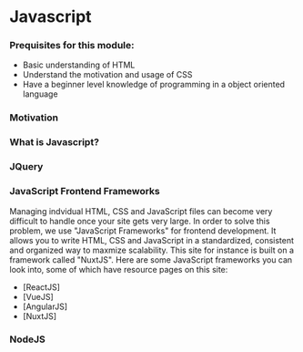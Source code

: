 # Javascript

### Prequisites for this module:
- Basic understanding of HTML 
- Understand the motivation and usage of CSS
- Have a beginner level knowledge of programming in a object oriented language

### Motivation

<grid-1-x-2 img-Src="https://d3njjcbhbojbot.cloudfront.net/api/utilities/v1/imageproxy/https://coursera-course-photos.s3.amazonaws.com/83/e258e0532611e5a5072321239ff4d4/jhep-coursera-course4.png?auto=format%2Ccompress&dpr=1" desc="You must have created a site using HTML and CSS by now! However, when users enter your site, you want to be able to update and change your site as the user interacts with it. For example, you may have an HTML button, but you may want to change the color of the site on the click of that button. How do we accomplish that? The answer, Javascript!"></grid-1-x-2>

### What is Javascript?

<grid-1-x-2 link="https://www.w3schools.com/js/" button="Start Learning" img-Src="https://cdn-media-1.freecodecamp.org/images/1*bcZz-qb_DNpvrNNwQBhQmQ.jpeg" desc="In its simplest form, JavaScript is written directly in your HTML pages in <script></script> tags or in .js files in the frontend of your site. It is used to create, update and delete the Elements in your HTML pages based on user interaction. It can be used as a scripted function-based language as well as a prototype-based object oriented language. Take a look at the JavaScript tutorial on W3 schools to start learning!"></grid-1-x-2>

### JQuery

<grid-1-x-2 link="https://www.w3schools.com/jquery/" button="Start Learning" img-Src="https://www.webdesignerdepot.com/cdn-origin/uploads/2019/07/featured_jquery.jpg" desc="JQuery is JavaScript library that simplifies common JavaScript tasks that usually take many lines of code such as DOM manipulation and AJAX server calls. Furthermore, it allows you to auto-load data and auto-update elements on page load."></grid-1-x-2>                                                                                                                                                                                     

### JavaScript Frontend Frameworks
 
Managing indvidual HTML, CSS and JavaScript files can become very difficult to handle once your site gets very large. In order to solve this problem, we use "JavaScript Frameworks" for frontend development. It allows you to write HTML, CSS and JavaScript in a standardized, consistent and organized way to maxmize scalability. This site for instance is built on a framework called "NuxtJS". Here are some JavaScript frameworks you can look into, some of which have resource pages on this site:

- [ReactJS]
- [VueJS]
- [AngularJS]
- [NuxtJS]

### NodeJS

<grid-1-x-2 link="https://morioh.com/p/b78bc66ca0de" button="Start Learning" img-Src="https://miro.medium.com/max/2560/1*MuVcoMPyJcq8G4qf5s3HGQ.png" desc="JavaScript was initially inteneded for frontend development. However, in order to facilitate full-stack development in a single language, a server-side JavaScript framework called NodeJS was introduced to allow web application backends to be written in JavaScript. It is typically used to create REST APIs which are called by the application's frontend. Checkout this Node.JS tutorial from morioh!"></grid-1-x-2>
